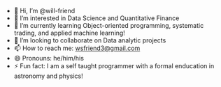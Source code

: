 - 👋 Hi, I’m @will-friend
- 👀 I’m interested in Data Science and Quantitative Finance
- 🌱 I’m currently learning Object-oriented programming, systematic trading, and applied machine learning!
- 💞️ I’m looking to collaborate on Data analytic projects
- 📫 How to reach me: wsfriend3@gmail.com
- 😄 Pronouns: he/him/his
- ⚡ Fun fact: I am a self taught programmer with a formal enducation in astronomy and physics!

<!---
will-friend/will-friend is a ✨ special ✨ repository because its `README.md` (this file) appears on your GitHub profile.
You can click the Preview link to take a look at your changes.
--->
